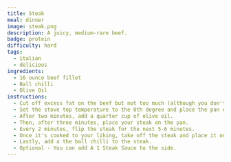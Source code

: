 ```yaml
---
title: Steak
meal: dinner
image: steak.png
description: A juicy, medium-rare beef.
badge: protein
difficulty: hard
tags:
  - italian
  - delicious
ingredients:
  - 16 ounce beef fillet
  - Ball chilli
  - Olive Oil
instructions:
  - Cut off excess fat on the beef but not too much (although you don't need to if you like the fat parts).
  - Set the stove top temperature to the 8th degree and place the pan on top of it.
  - After two minutes, add a quarter cup of olive oil.
  - Then, after three minutes, place your steak on the pan.
  - Every 2 minutes, flip the steak for the next 5-6 minutes.
  - Once it's cooked to your liking, take off the steak and place it onto a plate.
  - Lastly, add a the ball chilli to the steak.
  - Optional - You can add A 1 Steak Sauce to the side.
---
```

